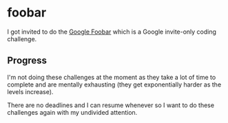 # foobar

I got invited to do the [Google Foobar](https://foobar.withgoogle.com)
which is a Google invite-only coding challenge.

## Progress

I'm not doing these challenges at the moment as they take a lot of time to 
complete and are mentally exhausting (they get exponentially harder as the levels increase).

There are no deadlines and I can resume whenever so I want to do these 
challenges again with my undivided attention.
